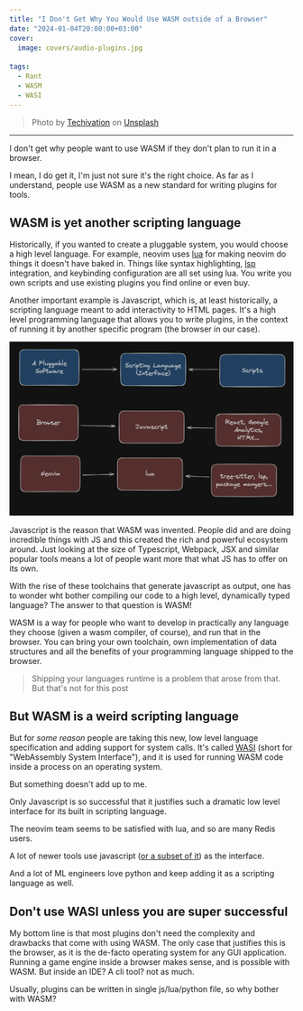 ```yaml
---
title: "I Don't Get Why You Would Use WASM outside of a Browser"
date: "2024-01-04T20:00:00+03:00"
cover:
  image: covers/audio-plugins.jpg

tags:
  - Rant
  - WASM
  - WASI
---
```


> Photo by
> [Techivation](https://unsplash.com/@techivation?utm_content=creditCopyText&utm_medium=referral&utm_source=unsplash)
> on
> [Unsplash](https://unsplash.com/photos/a-laptop-computer-sitting-on-top-of-a-wooden-desk-3KO5_x6FfJM?utm_content=creditCopyText&utm_medium=referral&utm_source=unsplash)

---

I don't get why people want to use WASM if they don't plan to run it
in a browser.

I mean, I do get it, I'm just not sure it's the right choice. As far
as I understand, people use WASM as a new standard for writing plugins
for tools.

## WASM is yet another scripting language

Historically, if you wanted to create a pluggable system, you would
choose a high level language. For example, neovim
uses [lua](https://www.lua.org/) for making neovim do things it doesn't
have baked in. Things like syntax highlighting,
[lsp](https://microsoft.github.io/language-server-protocol/) integration,
and keybinding configuration are all set using lua. You write you own
scripts and use existing plugins you find online or even buy.

Another important example is Javascript, which is, at least historically,
a scripting language meant to add interactivity to HTML pages. It's a
high level programming language that allows you to write plugins, in the context
of running it by another specific program (the browser in our case).

![plugin systems diagram](plugin-systems.png)

Javascript is the reason that WASM was invented. People did and are doing
incredible things with JS and this created the rich and powerful ecosystem
around. Just looking at the size of Typescript, Webpack, JSX and similar
popular tools means a lot of people want more that what JS has to offer on
its own.

With the rise of these toolchains that generate javascript as output,
one has to wonder wht bother compiling our code to a high level, dynamically
typed language? The answer to that question is WASM!

WASM is a way for people who want to develop in practically any language they
choose (given a wasm compiler, of course), and run that in the browser.
You can bring your own toolchain, own implementation of data structures and
all the benefits of your programming language shipped to the browser.

> Shipping your languages runtime is a problem that arose from that. But that's
> not for this post

## But WASM is a weird scripting language

But for _some reason_ people are taking this new, low level language
specification and adding support for system calls. It's called
[WASI](https://wasi.dev/) (short for "WebAssembly System Interface"),
and it is used for running WASM code inside a process on an operating system.

But something doesn't add up to me.

Only Javascript is so successful that it justifies such a dramatic low level
interface for its built in scripting language.

The neovim team seems to be satisfied with lua, and so are many Redis users.

A lot of newer tools use javascript ([or a subset of it](https://jslib.k6.io/))
as the interface.

And a lot of ML engineers love python and keep adding it as a scripting language
as well.

## Don't use WASI unless you are super successful

My bottom line is that most plugins don't need the complexity and drawbacks
that come with using WASM. The only case that justifies this is the browser,
as it is the de-facto operating system for any GUI application. Running a
game engine inside a browser makes sense, and is possible with WASM.
But inside an IDE? A cli tool? not as much.

Usually, plugins can be written in single js/lua/python file, so why bother
with WASM?
